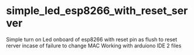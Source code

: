 # simple_led_esp8266_with_reset_server
Simple turn on Led onboard of esp8266 with reset pin as flush to reset rerver incase of failure to change MAC 
Working with arduiono IDE
2 files
